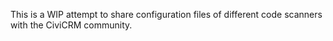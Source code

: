 This is a WIP attempt to share configuration files of different code scanners with the CiviCRM community.


